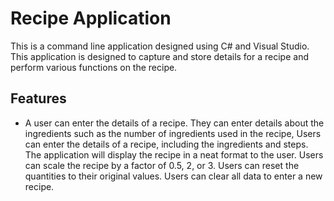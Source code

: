 # Recipe Application 
This is a command line application designed using C# and Visual Studio. This application is designed to capture and store details for a recipe and perform various functions on the recipe.
## Features 
- A user can enter the details of a recipe. They can enter details about the ingredients such as the number of ingredients used in the recipe, 
Users can enter the details of a recipe, including the ingredients and steps.
The application will display the recipe in a neat format to the user.
Users can scale the recipe by a factor of 0.5, 2, or 3.
Users can reset the quantities to their original values.
Users can clear all data to enter a new recipe.
